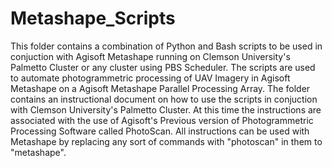 # Metashape_Scripts
This folder contains a combination of Python and Bash scripts to be used in conjuction with Agisoft Metashape running on Clemson University's Palmetto Cluster or any cluster using PBS Scheduler. The scripts are used to automate photogrammetric processing of UAV Imagery in Agisoft Metashape on a Agisoft Metashape Parallel Processing Array. The folder contains an instructional document on how to use the scripts in conjuction with Clemson University's Palmetto Cluster. At this time the instructions are associated with the use of Agisoft's Previous version of Photogrammetric Processing Software called PhotoScan. All instructions can be used with Metashape by replacing any sort of commands with "photoscan" in them to "metashape".
